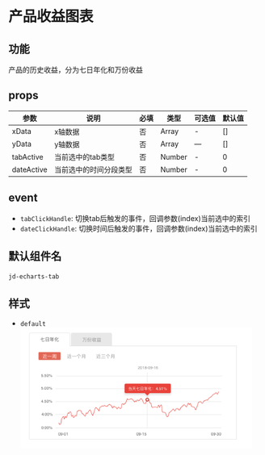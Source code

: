 # 产品收益图表

## 功能

产品的历史收益，分为七日年化和万份收益

## props

| 参数 | 说明 | 必填 | 类型 | 可选值 | 默认值 |
| --- | --- | --- | --- | --- | --- |
| xData | x轴数据 | 否 | Array | - | [] |
| yData | y轴数据 | 否 | Array | — | [] |
| tabActive | 当前选中的tab类型 | 否 | Number | - | 0 |
| dateActive | 当前选中的时间分段类型 | 否 | Number | - | 0 |

## event

- `tabClickHandle`: 切换tab后触发的事件，回调参数(index)当前选中的索引
- `dateClickHandle`: 切换时间后触发的事件，回调参数(index)当前选中的索引

## 默认组件名

`jd-echarts-tab`

## 样式

- `default`
![echarts-tab](./img/echarts-tab.png)
